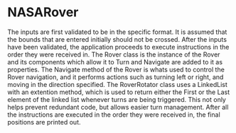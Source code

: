 # NASARover
The inputs are first validated to be in the specific format. 
It is assumed that the bounds that are entered initially should not be crossed.
After the inputs have been validated, the application proceeds to execute instructions in the order they were received in.
The Rover class is the instance of the Rover and its components which allow it to Turn and Navigate are added to it as properties.
The Navigate method of the Rover is whats used to control the Rover navigation, and it performs actions such as turning left or right, and moving
in the direction specified.
The RoverRotator class uses a LinkedList with an extention method, which is used to return either the First or the Last element of the linked 
list whenever turns are being triggered. This not only helps prevent redundant code, but allows easier turn management.
After all the instructions are executed in the order they were received in, the final positions are printed out.
